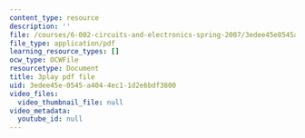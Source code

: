 ```yaml
---
content_type: resource
description: ''
file: /courses/6-002-circuits-and-electronics-spring-2007/3edee45e0545a4044ec11d2e6bdf3800_2vHGYdepKLw.pdf
file_type: application/pdf
learning_resource_types: []
ocw_type: OCWFile
resourcetype: Document
title: 3play pdf file
uid: 3edee45e-0545-a404-4ec1-1d2e6bdf3800
video_files:
  video_thumbnail_file: null
video_metadata:
  youtube_id: null
---
```

